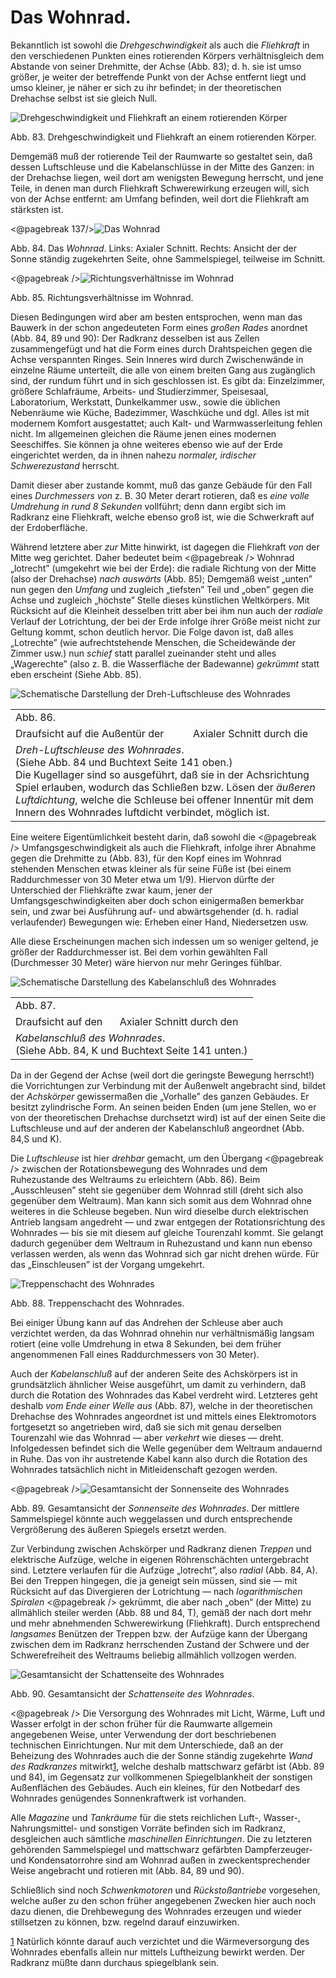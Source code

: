 Das Wohnrad.
============

Bekanntlich ist sowohl die *Drehgeschwindigkeit* als auch
die *Fliehkraft* in den verschiedenen Punkten eines rotierenden
Körpers verhältnisgleich dem Abstande von seiner Drehmitte, der Achse (Abb. 83);
d. h. sie ist umso größer, je weiter der betreffende Punkt
von der Achse entfernt liegt und umso kleiner, je näher
er sich zu ihr befindet; in der theoretischen Drehachse selbst
ist sie gleich Null.

<div class="image left"><img alt="Drehgeschwindigkeit und Fliehkraft an einem rotierenden Körper" src="abb83.png"/>
<p>Abb. 83. Drehgeschwindigkeit und Fliehkraft an einem rotierenden Körper.</p></div>

Demgemäß muß der rotierende Teil der Raumwarte so gestaltet sein, daß dessen
Luftschleuse und die Kabelanschlüsse in der Mitte des Ganzen: in der Drehachse liegen,
weil dort am wenigsten Bewegung herrscht, und jene Teile, in
denen man durch Fliehkraft Schwerewirkung erzeugen will, sich
von der Achse entfernt: am Umfang befinden, weil dort die
Fliehkraft am stärksten ist.

<div class="image"><@pagebreak 137/><img alt="Das Wohnrad" src="abb84.png"/>
<p>Abb. 84. Das <em>Wohnrad</em>. Links: Axialer Schnitt.
Rechts: Ansicht der der Sonne ständig zugekehrten
Seite, ohne Sammelspiegel, teilweise im Schnitt.</p></div>

<div class="image left"><@pagebreak /><img alt="Richtungsverhältnisse im Wohnrad" src="abb85.png"/>
<p>Abb. 85. Richtungsverhältnisse im Wohnrad.</p></div>

Diesen Bedingungen wird aber am besten entsprochen, wenn
man das Bauwerk in der schon angedeuteten Form eines *großen
Rades* anordnet (Abb. 84, 89 und 90): Der Radkranz desselben
ist aus Zellen zusammengefügt und hat die Form eines
durch Drahtspeichen gegen die Achse verspannten Ringes. Sein
Inneres wird durch Zwischenwände in einzelne Räume unterteilt,
die alle von einem breiten Gang aus zugänglich sind, der rundum
führt und in sich geschlossen ist. Es gibt da: Einzelzimmer, größere
Schlafräume, Arbeits- und Studierzimmer, Speisesaal, Laboratorium,
Werkstatt, Dunkelkammer usw., sowie die üblichen Nebenräume
wie Küche, Badezimmer, Waschküche und dgl. Alles ist mit modernem
Komfort ausgestattet; auch Kalt- und Warmwasserleitung fehlen
nicht. Im allgemeinen gleichen die Räume jenen eines modernen Seeschiffes. Sie können
ja ohne weiteres ebenso wie auf der Erde eingerichtet werden, da
in ihnen nahezu *normaler, irdischer Schwerezustand* herrscht.

Damit dieser aber zustande kommt, muß das ganze Gebäude für
den Fall eines *Durchmessers von* z. B. 30 Meter derart rotieren,
daß es *eine volle Umdrehung in rund 8 Sekunden* vollführt;
denn dann ergibt sich im Radkranz eine Fliehkraft, welche
ebenso groß ist, wie die Schwerkraft auf der Erdoberfläche.

Während letztere aber *zur* Mitte hinwirkt, ist dagegen die
Fliehkraft *von* der Mitte weg gerichtet. Daher bedeutet beim
<@pagebreak /> Wohnrad „lotrecht” (umgekehrt wie bei der Erde): die radiale
Richtung von der Mitte (also der Drehachse) *nach auswärts*
(Abb. 85); Demgemäß weist „unten” nun gegen den *Umfang*
und zugleich „tiefsten” Teil und „oben” gegen die Achse und
zugleich „höchste” Stelle dieses künstlichen Weltkörpers. Mit
Rücksicht auf die Kleinheit desselben tritt aber bei ihm nun auch
der *radiale* Verlauf der Lotrichtung, der bei der Erde infolge
ihrer Größe meist nicht zur Geltung kommt, schon deutlich hervor.
Die Folge davon ist, daß alles „Lotrechte” (wie aufrechtstehende
Menschen, die Scheidewände der Zimmer usw.) nun
*schief* statt parallel zueinander steht und alles „Wagerechte” (also
z. B. die Wasserfläche der Badewanne) *gekrümmt* statt eben
erscheint (Siehe Abb. 85).

<div class="image"><img alt="Schematische Darstellung der Dreh-Luftschleuse des Wohnrades" src="abb86.png"/>
<table>
<tr><td colspan="2">Abb. 86.</td></tr>
<tr><td>Draufsicht auf die Außentür der</td><td>Axialer Schnitt durch die</td></tr>
<tr><td colspan="2"><em>Dreh-Luftschleuse des Wohnrades</em>.<br/>
(Siehe Abb. 84 und Buchtext Seite 141 oben.)<br/>
Die Kugellager sind so ausgeführt, daß sie in der Achsrichtung Spiel erlauben,
wodurch das Schließen bzw. Lösen der <em>äußeren Luftdichtung</em>, welche die
Schleuse bei offener Innentür mit dem Innern des Wohnrades luftdicht verbindet,
möglich ist.</td></tr>
</table></div>

Eine weitere Eigentümlichkeit besteht darin, daß sowohl die
<@pagebreak /> Umfangsgeschwindigkeit als auch die Fliehkraft, infolge ihrer Abnahme
gegen die Drehmitte zu (Abb. 83), für den Kopf eines
im Wohnrad stehenden Menschen etwas kleiner als für seine
Füße ist (bei einem Raddurchmesser von 30 Meter etwa um 1/9).
Hiervon dürfte der Unterschied der Fliehkräfte zwar kaum, jener
der Umfangsgeschwindigkeiten aber doch schon einigermaßen bemerkbar
sein, und zwar bei Ausführung auf- und abwärtsgehender
(d. h. radial verlaufender) Bewegungen wie: Erheben einer
Hand, Niedersetzen usw.

Alle diese Erscheinungen machen sich indessen um so weniger
geltend, je größer der Raddurchmesser ist. Bei dem vorhin gewählten
Fall (Durchmesser 30 Meter) wäre hiervon nur mehr Geringes fühlbar.

<div class="image"><img alt="Schematische Darstellung des Kabelanschluß des Wohnrades" src="abb87.png"/>
<table>
<tr><td colspan="2">Abb. 87.</td></tr>
<tr><td>Draufsicht auf den</td><td>Axialer Schnitt durch den</td></tr>
<tr><td colspan="2"><em>Kabelanschluß des Wohnrades</em>.<br/>
(Siehe Abb. 84, K und Buchtext Seite 141 unten.)</td></tr>
</table></div>

Da in der Gegend der Achse (weil dort die geringste Bewegung
herrscht!) die Vorrichtungen zur Verbindung mit der Außenwelt
angebracht sind, bildet der *Achskörper* gewissermaßen die
„Vorhalle” des ganzen Gebäudes. Er besitzt zylindrische Form.
An seinen beiden Enden (um jene Stellen, wo er von der theoretischen
Drehachse durchsetzt wird) ist auf der einen Seite die
Luftschleuse und auf der anderen der Kabelanschluß angeordnet
(Abb. 84,S und K).

Die *Luftschleuse* ist hier *drehbar* gemacht, um den Übergang
<@pagebreak /> zwischen der Rotationsbewegung des Wohnrades und dem
Ruhezustande des Weltraums zu erleichtern (Abb. 86). Beim
„Ausschleusen” steht sie gegenüber dem Wohnrad still (dreht sich
also gegenüber dem Weltraum). Man kann sich somit aus dem
Wohnrad ohne weiteres in die Schleuse begeben. Nun wird dieselbe
durch elektrischen Antrieb langsam angedreht — und zwar
entgegen der Rotationsrichtung des Wohnrades — bis sie mit
diesem auf gleiche Tourenzahl kommt. Sie gelangt dadurch
gegenüber dem Weltraum in Ruhezustand und kann nun ebenso verlassen
werden, als wenn das Wohnrad sich gar nicht drehen würde.
Für das „Einschleusen” ist der Vorgang umgekehrt.

<div class="image right"><img alt="Treppenschacht des Wohnrades" src="abb88.png"/>
<p>Abb. 88. Treppenschacht des Wohnrades.</p></div>

Bei einiger Übung kann auf das Andrehen der Schleuse aber auch
verzichtet werden, da das Wohnrad ohnehin nur verhältnismäßig langsam
rotiert (eine volle Umdrehung in etwa 8 Sekunden, bei dem
früher angenommenen Fall eines Raddurchmessers von 30 Meter).

Auch der *Kabelanschluß* auf der anderen Seite des Achskörpers
ist in grundsätzlich ähnlicher Weise ausgeführt, um damit
zu verhindern, daß durch die Rotation des Wohnrades das
Kabel verdreht wird. Letzteres geht deshalb *vom Ende einer
Welle aus* (Abb. 87), welche in der theoretischen Drehachse des
Wohnrades angeordnet ist und mittels eines Elektromotors fortgesetzt
so angetrieben wird, daß sie sich mit genau derselben
Tourenzahl wie das Wohnrad — aber *verkehrt* wie dieses — dreht.
Infolgedessen befindet sich die Welle gegenüber dem Weltraum
andauernd in Ruhe. Das von ihr austretende Kabel kann also
durch die Rotation des Wohnrades tatsächlich nicht in Mitleidenschaft
gezogen werden.

<div class="image"><@pagebreak /><img alt="Gesamtansicht der Sonnenseite des Wohnrades" src="abb89.png"/>
<p>Abb. 89. Gesamtansicht der <em>Sonnenseite des Wohnrades</em>. Der mittlere
Sammelspiegel könnte auch weggelassen und durch entsprechende Vergrößerung
des äußeren Spiegels ersetzt werden.</p></div>

Zur Verbindung zwischen Achskörper und Radkranz dienen
*Treppen* und elektrische Aufzüge, welche in eigenen Röhrenschächten
untergebracht sind. Letztere verlaufen für die Aufzüge
„lotrecht”, also *radial* (Abb. 84, A). Bei den Treppen hingegen,
die ja geneigt sein müssen, sind sie — mit Rücksicht auf das
Divergieren der Lotrichtung — nach *logarithmischen Spiralen*
<@pagebreak /> gekrümmt, die aber nach „oben“ (der Mitte) zu allmählich steiler
werden (Abb. 88 und 84, T), gemäß der nach dort mehr
und mehr abnehmenden Schwerewirkung (Fliehkraft). Durch entsprechend
*langsames* Benützen der Treppen bzw. der Aufzüge
kann der Übergang zwischen dem im Radkranz herrschenden
Zustand der Schwere und der Schwerefreiheit des Weltraums
beliebig allmählich vollzogen werden.

<div class="image"><img alt="Gesamtansicht der Schattenseite des Wohnrades" src="abb90.png"/>
<p>Abb. 90. Gesamtansicht der <em>Schattenseite des Wohnrades</em>.</p></div>

<@pagebreak /> Die Versorgung des Wohnrades mit Licht, Wärme, Luft und
Wasser erfolgt in der schon früher für die Raumwarte allgemein
angegebenen Weise, unter Verwendung der dort beschriebenen
technischen Einrichtungen. Nur mit dem Unterschiede, daß an
der Beheizung des Wohnrades auch die der Sonne ständig zugekehrte
*Wand des Radkranzes* mitwirkt<a class="refnote" id="rn1" href="#fn1">1</a>, welche deshalb
mattschwarz gefärbt ist (Abb. 89 und 84), im Gegensatz zur
vollkommenen Spiegelblankheit der sonstigen Außenflächen des
Gebäudes. Auch ein kleines, für den Notbedarf des Wohnrades
genügendes Sonnenkraftwerk ist vorhanden.

Alle *Magazine* und *Tankräume* für die stets reichlichen
Luft-, Wasser-, Nahrungsmittel- und sonstigen Vorräte befinden
sich im Radkranz, desgleichen auch sämtliche *maschinellen Einrichtungen*.
Die zu letzteren gehörenden Sammelspiegel und
mattschwarz gefärbten Dampferzeuger- und Kondensatorrohre
sind am Wohnrad außen in zweckentsprechender Weise angebracht
und rotieren mit (Abb. 84, 89 und 90).

Schließlich sind noch *Schwenkmotoren* und *Rückstoßantriebe*
vorgesehen, welche außer zu den schon früher angegebenen
Zwecken hier auch noch dazu dienen, die Drehbewegung
des Wohnrades erzeugen und wieder stillsetzen zu können,
bzw. regelnd darauf einzuwirken.

<div class="footnote" id="fn1"><a href="#rn1">1</a>
Natürlich könnte darauf auch verzichtet und die Wärmeversorgung des
Wohnrades ebenfalls allein nur mittels Luftheizung bewirkt werden. Der Radkranz
müßte dann durchaus spiegelblank sein.</div>



